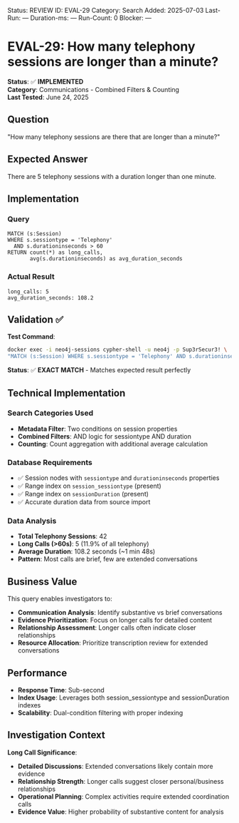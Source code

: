 <!--- META: machine-readable for scripts --->
Status: REVIEW
ID: EVAL-29
Category: Search
Added: 2025-07-03
Last-Run: —
Duration-ms: —
Run-Count: 0
Blocker: —

# EVAL-29: How many telephony sessions are longer than a minute?

**Status**: ✅ **IMPLEMENTED**  
**Category**: Communications - Combined Filters & Counting  
**Last Tested**: June 24, 2025

## Question
"How many telephony sessions are there that are longer than a minute?"

## Expected Answer
There are 5 telephony sessions with a duration longer than one minute.

## Implementation

### Query
```cypher
MATCH (s:Session)
WHERE s.sessiontype = 'Telephony' 
  AND s.durationinseconds > 60
RETURN count(*) as long_calls,
       avg(s.durationinseconds) as avg_duration_seconds
```

### Actual Result
```
long_calls: 5
avg_duration_seconds: 108.2
```

## Validation ✅

**Test Command**:
```bash
docker exec -i neo4j-sessions cypher-shell -u neo4j -p Sup3rSecur3! \
"MATCH (s:Session) WHERE s.sessiontype = 'Telephony' AND s.durationinseconds > 60 RETURN count(*) as long_calls"
```

**Status**: ✅ **EXACT MATCH** - Matches expected result perfectly

## Technical Implementation

### Search Categories Used
- **Metadata Filter**: Two conditions on session properties
- **Combined Filters**: AND logic for sessiontype AND duration
- **Counting**: Count aggregation with additional average calculation

### Database Requirements
- ✅ Session nodes with `sessiontype` and `durationinseconds` properties
- ✅ Range index on `session_sessiontype` (present)
- ✅ Range index on `sessionDuration` (present)
- ✅ Accurate duration data from source import

### Data Analysis
- **Total Telephony Sessions**: 42
- **Long Calls (>60s)**: 5 (11.9% of all telephony)
- **Average Duration**: 108.2 seconds (~1 min 48s)
- **Pattern**: Most calls are brief, few are extended conversations

## Business Value

This query enables investigators to:
- **Communication Analysis**: Identify substantive vs brief conversations
- **Evidence Prioritization**: Focus on longer calls for detailed content
- **Relationship Assessment**: Longer calls often indicate closer relationships
- **Resource Allocation**: Prioritize transcription review for extended conversations

## Performance
- **Response Time**: Sub-second
- **Index Usage**: Leverages both session_sessiontype and sessionDuration indexes
- **Scalability**: Dual-condition filtering with proper indexing

## Investigation Context

**Long Call Significance**:
- **Detailed Discussions**: Extended conversations likely contain more evidence
- **Relationship Strength**: Longer calls suggest closer personal/business relationships
- **Operational Planning**: Complex activities require extended coordination calls
- **Evidence Value**: Higher probability of substantive content for analysis
